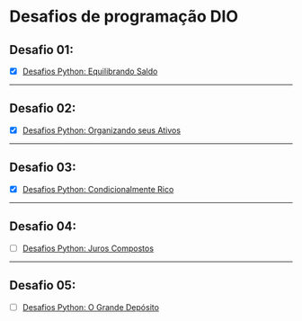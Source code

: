# Desafios de programação DIO

## Desafio 01:
- [x] [Desafios Python: Equilibrando Saldo](https://github.com/KayllaneGPina/Desafio_Codigo_DIO/tree/main/Desafio%2001)

---
## Desafio 02:
- [x] [Desafios Python: Organizando seus Ativos](https://github.com/KayllaneGPina/Desafio_Codigo_DIO/tree/main/Desafio%2002)

---

## Desafio 03:
- [x] [Desafios Python: Condicionalmente Rico](https://github.com/KayllaneGPina/Desafio_Codigo_DIO/tree/main/Desafio%2003)

---

## Desafio 04:
- [ ] [Desafios Python: Juros Compostos](https://github.com/KayllaneGPina/Desafio_Codigo_DIO/tree/main/Desafio%2004)

---

## Desafio 05:
- [ ] [Desafios Python: O Grande Depósito](https://github.com/KayllaneGPina/Desafio_Codigo_DIO/tree/main/Desafio%2005)